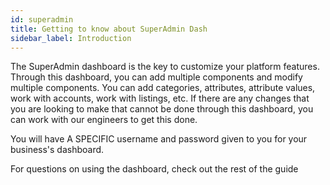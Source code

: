 ```yaml
---
id: superadmin
title: Getting to know about SuperAdmin Dash
sidebar_label: Introduction
---
```


The SuperAdmin dashboard is the key to customize your platform features. Through this dashboard, you can add multiple components and modify multiple components. You can add categories, attributes, attribute values, work with accounts, work with listings, etc. If there are any changes that you are looking to make that cannot be done through this dashboard, you can work with our engineers to get this done.

You will have A SPECIFIC username and password given to you for your business's dashboard.

For questions on using the dashboard, check out the rest of the guide

